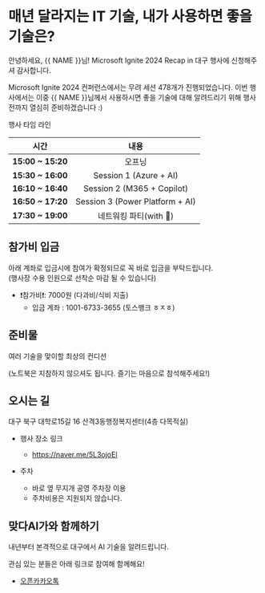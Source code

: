 # 매년 달라지는 IT 기술, 내가 사용하면 좋을 기술은?

안녕하세요, {{ NAME }}님! Microsoft Ignite 2024 Recap in 대구 행사에 신청해주셔 감사합니다.

Microsoft Ignite 2024 컨퍼런스에서는 무려 세션 478개가 진행되었습니다. 이번 행사에서는 이중 {{ NAME }}님께서 사용하시면 좋을 기술에 대해 알려드리기 위해 행사 전까지 열심히 준비하겠습니다 :)

행사 타임 라인

| 시간              |              내용               |
| ----------------- | :-----------------------------: |
| **15:00 ~ 15:20** |             오프닝              |
| **15:30 ~ 16:00** |     Session 1 (Azure + AI)      |
| **16:10 ~ 16:40** |   Session 2 (M365 + Copilot)    |
| **16:50 ~ 17:20** | Session 3 (Power Platform + AI) |
| **17:30 ~ 19:00** |     네트워킹 파티(with 🍕)      |


## 참가비 입금

아래 계좌로 입금시에 참여가 확정되므로 꼭 바로 입금을 부탁드립니다. <br>
(행사장 수용 인원으로 선착순 마감 될 수 있습니다)

- ❗참가비❗: 7000원 (다과비/식비 지출)
  - 입금 계좌 : 1001-6733-3655 (토스뱅크 ㅎㅈㅎ)

## 준비물

여러 기술을 맞이할 최상의 컨디션

(노트북은 지참하지 않으셔도 됩니다. 즐기는 마음으로 참석해주세요!)

## 오시는 길

대구 북구 대학로15길 16 산격3동행정복지센터(4층 다목적실)

- 행사 장소 링크

  - https://naver.me/5L3ojoEl

- 주차
  - 바로 옆 무지개 공영 주차장 이용
  - 주차비용은 지원되지 않습니다.

## 맞다AI가와 함께하기

내년부터 본격적으로 대구에서 AI 기술을 알려드립니다.

관심 있는 분들은 아래 링크로 참여해 함께해요!

- [오픈카카오톡](https://hgrd.kr/open-kakao)
